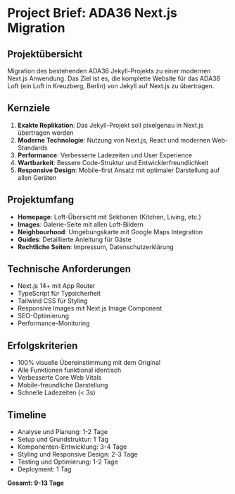 # Project Brief: ADA36 Next.js Migration

## Projektübersicht
Migration des bestehenden ADA36 Jekyll-Projekts zu einer modernen Next.js Anwendung. Das Ziel ist es, die komplette Website für das ADA36 Loft (ein Loft in Kreuzberg, Berlin) von Jekyll auf Next.js zu übertragen.

## Kernziele
1. **Exakte Replikation**: Das Jekyll-Projekt soll pixelgenau in Next.js übertragen werden
2. **Moderne Technologie**: Nutzung von Next.js, React und modernen Web-Standards
3. **Performance**: Verbesserte Ladezeiten und User Experience
4. **Wartbarkeit**: Bessere Code-Struktur und Entwicklerfreundlichkeit
5. **Responsive Design**: Mobile-first Ansatz mit optimaler Darstellung auf allen Geräten

## Projektumfang
- **Homepage**: Loft-Übersicht mit Sektionen (Kitchen, Living, etc.)
- **Images**: Galerie-Seite mit allen Loft-Bildern
- **Neighbourhood**: Umgebungskarte mit Google Maps Integration
- **Guides**: Detaillierte Anleitung für Gäste
- **Rechtliche Seiten**: Impressum, Datenschutzerklärung

## Technische Anforderungen
- Next.js 14+ mit App Router
- TypeScript für Typsicherheit
- Tailwind CSS für Styling
- Responsive Images mit Next.js Image Component
- SEO-Optimierung
- Performance-Monitoring

## Erfolgskriterien
- 100% visuelle Übereinstimmung mit dem Original
- Alle Funktionen funktional identisch
- Verbesserte Core Web Vitals
- Mobile-freundliche Darstellung
- Schnelle Ladezeiten (< 3s)

## Timeline
- Analyse und Planung: 1-2 Tage
- Setup und Grundstruktur: 1 Tag
- Komponenten-Entwicklung: 3-4 Tage
- Styling und Responsive Design: 2-3 Tage
- Testing und Optimierung: 1-2 Tage
- Deployment: 1 Tag

**Gesamt: 9-13 Tage**
